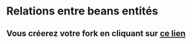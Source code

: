 # Relations entre beans entités
## Vous créerez votre fork en cliquant sur <a href='https://classroom.github.com/a/yVP5BTYS'>ce lien</a>
